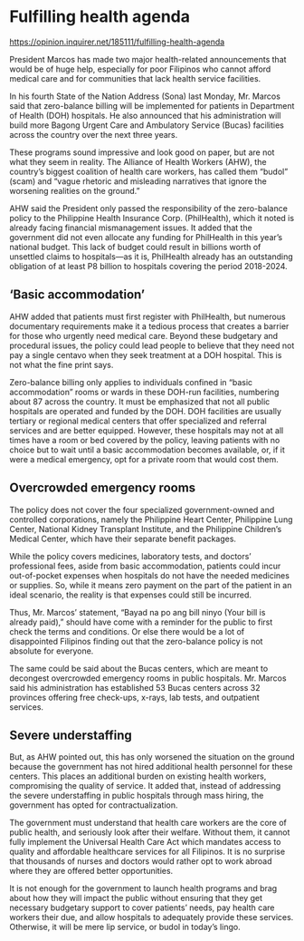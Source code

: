 # Fulfilling health agenda

https://opinion.inquirer.net/185111/fulfilling-health-agenda



President Marcos has made two major health-related announcements that would be of huge help, especially for poor Filipinos who cannot afford medical care and for communities that lack health service facilities.

In his fourth State of the Nation Address (Sona) last Monday, Mr. Marcos said that zero-balance billing will be implemented for patients in Department of Health (DOH) hospitals. He also announced that his administration will build more Bagong Urgent Care and Ambulatory Service (Bucas) facilities across the country over the next three years.

These programs sound impressive and look good on paper, but are not what they seem in reality. The Alliance of Health Workers (AHW), the country’s biggest coalition of health care workers, has called them “budol” (scam) and “vague rhetoric and misleading narratives that ignore the worsening realities on the ground.”

AHW said the President only passed the responsibility of the zero-balance policy to the Philippine Health Insurance Corp. (PhilHealth), which it noted is already facing financial mismanagement issues. It added that the government did not even allocate any funding for PhilHealth in this year’s national budget. This lack of budget could result in billions worth of unsettled claims to hospitals—as it is, PhilHealth already has an outstanding obligation of at least P8 billion to hospitals covering the period 2018-2024.



##  ‘Basic accommodation’



AHW added that patients must first register with PhilHealth, but numerous documentary requirements make it a tedious process that creates a barrier for those who urgently need medical care. Beyond these budgetary and procedural issues, the policy could lead people to believe that they need not pay a single centavo when they seek treatment at a DOH hospital. This is not what the fine print says.

Zero-balance billing only applies to individuals confined in “basic accommodation” rooms or wards in these DOH-run facilities, numbering about 87 across the country. It must be emphasized that not all public hospitals are operated and funded by the DOH. DOH facilities are usually tertiary or regional medical centers that offer specialized and referral services and are better equipped. However, these hospitals may not at all times have a room or bed covered by the policy, leaving patients with no choice but to wait until a basic accommodation becomes available, or, if it were a medical emergency, opt for a private room that would cost them.



##  Overcrowded emergency rooms



The policy does not cover the four specialized government-owned and controlled corporations, namely the Philippine Heart Center, Philippine Lung Center, National Kidney Transplant Institute, and the Philippine Children’s Medical Center, which have their separate benefit packages.

While the policy covers medicines, laboratory tests, and doctors’ professional fees, aside from basic accommodation, patients could incur out-of-pocket expenses when hospitals do not have the needed medicines or supplies. So, while it means zero payment on the part of the patient in an ideal scenario, the reality is that expenses could still be incurred.

Thus, Mr. Marcos’ statement, “Bayad na po ang bill ninyo (Your bill is already paid),” should have come with a reminder for the public to first check the terms and conditions. Or else there would be a lot of disappointed Filipinos finding out that the zero-balance policy is not absolute for everyone.

The same could be said about the Bucas centers, which are meant to decongest overcrowded emergency rooms in public hospitals. Mr. Marcos said his administration has established 53 Bucas centers across 32 provinces offering free check-ups, x-rays, lab tests, and outpatient services.



##  Severe understaffing



But, as AHW pointed out, this has only worsened the situation on the ground because the government has not hired additional health personnel for these centers. This places an additional burden on existing health workers, compromising the quality of service. It added that, instead of addressing the severe understaffing in public hospitals through mass hiring, the government has opted for contractualization.

The government must understand that health care workers are the core of public health, and seriously look after their welfare. Without them, it cannot fully implement the Universal Health Care Act which mandates access to quality and affordable healthcare services for all Filipinos. It is no surprise that thousands of nurses and doctors would rather opt to work abroad where they are offered better opportunities.

It is not enough for the government to launch health programs and brag about how they will impact the public without ensuring that they get necessary budgetary support to cover patients’ needs, pay health care workers their due, and allow hospitals to adequately provide these services. Otherwise, it will be mere lip service, or budol in today’s lingo.